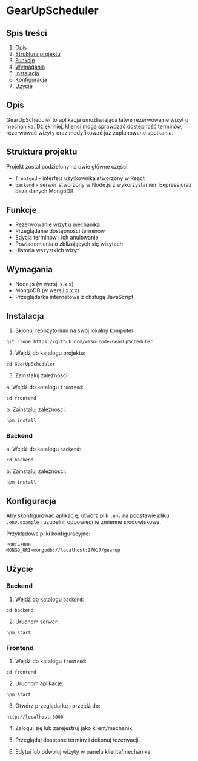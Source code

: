 # GearUpScheduler

## Spis treści

1. [Opis](#opis)
2. [Struktura projektu](#struktura-projektu)  
3. [Funkcje](#funkcje)
4. [Wymagania](#wymagania)
5. [Instalacja](#instalacja)
6. [Konfiguracja](#konfiguracja)
7. [Użycie](#użycie)

## Opis

GearUpScheduler to aplikacja umożliwiająca łatwe rezerwowanie wizyt u mechanika. Dzięki niej, klienci mogą sprawdzać dostępność terminów, rezerwować wizyty oraz modyfikować już zaplanowane spotkania.

## Struktura projektu
Projekt został podzielony na dwie główne części:

+ `frontend` - interfejs użytkownika stworzony w React
+ `backend` - serwer stworzony w Node.js z wykorzystaniem Express oraz baza danych MongoDB

## Funkcje

- Rezerwowanie wizyt u mechanika
- Przeglądanie dostępności terminów
- Edycja terminów i ich anulowanie
- Powiadomienia o zbliżających się wizytach
- Historia wszystkich wizyt

## Wymagania

- Node.js (w wersji x.x.x)
- MongoDB (w wersji x.x.x)
- Przeglądarka internetowa z obsługą JavaScript

## Instalacja

1. Sklonuj repozytorium na swój lokalny komputer:

```
git clone https://github.com/wasu-code/GearUpScheduler
```

2. Wejdź do katalogu projektu:

```
cd GearUpScheduler
```

3. Zainstaluj zależności:

a. Wejdź do katalogu `frontend`:

```
cd frontend
```

b. Zainstaluj zależności:

```
npm install
```

### Backend

a. Wejdź do katalogu `backend`:

```
cd backend
```

b. Zainstaluj zależności:

```
npm install
```

## Konfiguracja

Aby skonfigurować aplikację, utwórz plik `.env` na podstawie pliku `.env.example` i uzupełnij odpowiednie zmienne środowiskowe.

Przykładowe pliki konfiguracyjne:

```env
PORT=3000
MONGO_URI=mongodb://localhost:27017/gearup
```

## Użycie

### Backend

1. Wejdź do katalogu `backend`:

```
cd backend
```

2. Uruchom serwer:

```
npm start
```

### Frontend

1. Wejdź do katalogu `frontend`:

```
cd frontend
```

2. Uruchom aplikację:

```
npm start
```

3. Otwórz przeglądarkę i przejdź do:

```
http://localhost:3000
```

4. Zaloguj się lub zarejestruj jako klient/mechanik.

5. Przeglądaj dostępne terminy i dokonuj rezerwacji.

6. Edytuj lub odwołuj wizyty w panelu klienta/mechanika.
